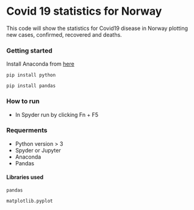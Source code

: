 # Covid 19 statistics for Norway
This code will show the statistics for Covid19 disease in Norway plotting new cases, confirmed, recovered and deaths.

### Getting started
Install Anaconda from [here](https://www.anaconda.com/products/individual)

`pip install python`

`pip install pandas`

### How to run
* In Spyder run by clicking Fn + F5 
### Requerments
* Python version > 3
* Spyder or Jupyter 
* Anaconda
* Pandas

#### Libraries used
`pandas`

`matplotlib.pyplot`


